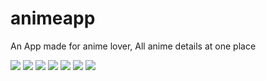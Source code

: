 # animeapp

An App made for anime lover, All anime details at one place

![](Assets/readmeImages/01.png)
![](Assets/readmeImages/02.png)
![](Assets/readmeImages/03.png)
![](Assets/readmeImages/04.png)
![](Assets/readmeImages/05.png)
![](Assets/readmeImages/06.png)
![](Assets/readmeImages/07.png)

